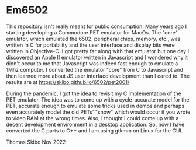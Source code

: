 # Em6502

This repository isn't really meant for public consumption.  Many years ago I
starting developing a Commodore PET emulator for MacOs.  The "core" emulator,
which emulated the 6502, peripheral chips, memory, etc., was written in C
for portability and the user interface and display bits were written in
Objective-C.  I got pretty far along with that emulator but one day I
discovered an Apple II emulator written in Javascript and I wondered why it
didn't occur to me that Javascript was indeed fast enough to emulate a 1Mhz
computer.  I converted the emulator "core" from C to Javascript and then
learned more about JS user interface development than I cared to.  The
results are at https://skibo.github.io/6502/pet2001/

During the pandemic, I got the idea to revisit my C implementation of the
PET emulator.  The idea was to come up with a cycle-accurate model for the
PET, accurate enough to emulate some tricks used in demos and perhaps even
accurately model the old PETs' "snow" which would occur if you wrote to
video RAM at the wrong times.  Also, I thought I could come up with a decent
development environment in a desktop application.  So, now I have converted
the C parts to C++ and I am using gtkmm on Linux for the GUI.

Thomas Skibo
Nov 2022

